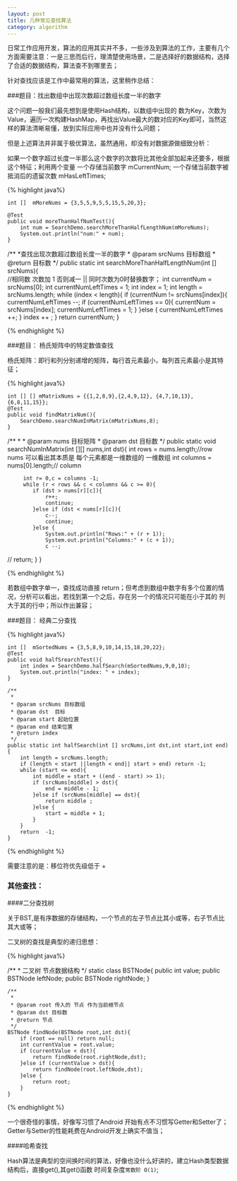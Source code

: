 ```yaml
---
layout: post
title: 几种常见查找算法
category: algorithm
---
```


日常工作应用开发，算法的应用其实并不多，一些涉及到算法的工作，主要有几个方面需要注意：一是三思而后行，理清楚使用场景，二是选择好的数据结构，选择了合适的数据结构，算法查不到哪里去；

针对查找应该是工作中最常用的算法，这里稍作总结：

###题目：找出数组中出现次数超过数组长度一半的数字


这个问题一般我们最先想到是使用Hash结构，以数组中出现的 数为Key，次数为Value，遍历一次构建HashMap，再找出Value最大的数对应的Key即可，当然这样的算法清晰易懂，放到实际应用中也并没有什么问题；

但是上述算法并非属于极优算法，虽然通用，却没有对数据源做细致分析：

如果一个数字超过长度一半那么这个数字的次数将比其他全部加起来还要多，根据这个特征；利用两个变量 一个存储当前数字 mCurrentNum; 一个存储当前数字被抵消后的遗留次数 mHasLeftTimes;

{% highlight java%}

    int []  mMoreNums = {3,5,5,9,5,5,15,5,20,3};

    @Test
    public void moreThanHalfNumTest(){
        int num = SearchDemo.searchMoreThanHalfLengthNum(mMoreNums);
        System.out.println("num:" + num);
    }

/**
     *查找出现次数超过数组长度一半的数字
     * @param srcNums 目标数组
     * @return 目标数
     */
    public static int searchMoreThanHalfLengthNum(int [] srcNums){        
        //相同数 次数加 1  否则减一 || 同时次数为0时替换数字；
        int currentNum = srcNums[0];
        int currentNumLeftTimes = 1;
        int index = 1;
        int length = srcNums.length;
        while (index < length){
            if (currentNum != srcNums[index]){
                currentNumLeftTimes --;
                if (currentNumLeftTimes == 0){
                    currentNum = srcNums[index];
                    currentNumLeftTimes = 1;
                }
            }else {
                currentNumLeftTimes ++;
            }
            index ++ ;
        }
        return currentNum;
    }

{% endhighlight %}

###题目： 杨氏矩阵中的特定数值查找

杨氏矩阵：即行和列分别递增的矩阵，每行首元素最小，每列首元素最小是其特征；

{% highlight java%}

    int [] [] mMatrixNums = {{1,2,8,9},{2,4,9,12}, {4,7,10,13}, {6,8,11,15}};
    @Test
    public void findMatrixNum(){
        SearchDemo.searchNumInMatrix(mMatrixNums,8);
    }
   /**
     *
     * @param nums 目标矩阵
     * @param dst  目标数
     */
     public static void searchNumInMatrix(int [][] nums,int dst){
         int rows = nums.length;//row nums   可以看出其本质是 每个元素都是一维数组的 一维数组
         int columns = nums[0].length;// column

         int r= 0,c = columns -1;
         while (r < rows && c < columns && c >= 0){
            if (dst > nums[r][c]){
                r++;
                continue;
            }else if (dst < nums[r][c]){
                c--;
                continue;
            }else {
                System.out.println("Rows:" + (r + 1));
                System.out.println("Columns:" + (c + 1));
                c --;
//                return;
            }
         }

{% endhighlight %}

若数组中数字单一，查找成功直接 return；但考虑到数组中数字有多个位置的情况，分析可以看出，若找到第一个之后，存在另一个的情况只可能在小于其的 列 大于其的行中；所以作出兼容；


###题目： 经典二分查找

{% highlight java%}

    int []  mSortedNums = {3,5,8,9,10,14,15,18,20,22};
    @Test
    public void halfSrearchTest(){
        int index = SearchDemo.halfSearch(mSortedNums,9,0,10);
        System.out.println("index: " + index);
    }

    /**
     *
     * @param srcNums 目标数组
     * @param dst  目标
     * @param start 起始位置
     * @param end 结束位置
     * @return index
     */
    public static int halfSearch(int [] srcNums,int dst,int start,int end){
        int length = srcNums.length;
        if (length < start ||length < end|| start > end) return -1;
        while (start <= end){
            int middle = start + ((end - start) >> 1);
            if (srcNums[middle] > dst){
                end = middle - 1;
            }else if (srcNums[middle] == dst){
                return middle ;
            }else {
                start = middle + 1;
            }
        }
        return  -1;
    }

{% endhighlight %}

需要注意的是：移位符优先级低于 + 

### 其他查找：

####二分查找树

关于BST,是有序数据的存储结构，一个节点的左子节点比其小或等，右子节点比其大或等；

二叉树的查找是典型的递归思想：

{% highlight java%}

 /**
     * 二叉树 节点数据结构
     */
    static class BSTNode{
        public int value;
        public BSTNode leftNode;
        public BSTNode rightNode;
    }

    /**
     *
     * @param root 传入的 节点 作为当前根节点
     * @param dst 目标数
     * @return 节点
     */
    BSTNode findNode(BSTNode root,int dst){
        if (root == null) return null;
        int currentValue = root.value;
        if (currentValue < dst){
            return findNode(root.rightNode,dst);
        }else if (currentValue > dst){
            return findNode(root.leftNode,dst);
        }else {
            return root;
        }
    }

{% endhighlight %}

一个很奇怪的事情，好像写习惯了Android 开始有点不习惯写Getter和Setter了；Getter与Setter的性能耗费在Android开发上确实不值当；


####哈希查找

Hash算法是典型的空间换时间的算法，好像也没什么好讲的，建立Hash类型数据结构后，直接get(),其get()函数 时间复杂度`常数阶 O(1)`;

